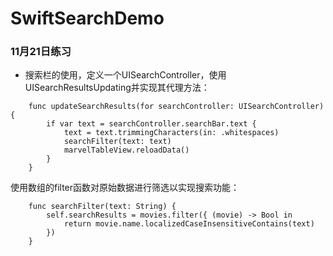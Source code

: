 # SwiftSearchDemo
### 11月21日练习
* 搜索栏的使用，定义一个UISearchController，使用UISearchResultsUpdating并实现其代理方法：
```
    func updateSearchResults(for searchController: UISearchController) {
        if var text = searchController.searchBar.text {
            text = text.trimmingCharacters(in: .whitespaces)
            searchFilter(text: text)
            marvelTableView.reloadData()
        }
    }
```
使用数组的filter函数对原始数据进行筛选以实现搜索功能：
```
    func searchFilter(text: String) {
        self.searchResults = movies.filter({ (movie) -> Bool in
            return movie.name.localizedCaseInsensitiveContains(text)
        })
    }
```
